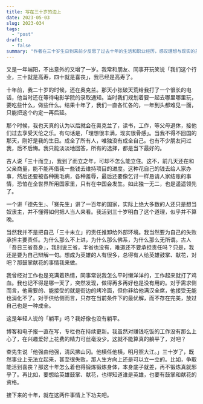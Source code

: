 ```yaml
---
title: 写在三十岁的边上
date: 2023-05-03
slug: 2023-034
tags:
  - "post"
draft:
  - false
summary: "作者在三十岁生日到来前夕反思了过去十年的生活和职业经历，感叹理想与现实的差距，以及难以实现的朋友约定。他意识到，在中国特有的社会和文化压力下，尽管面临财务和尊严的挑战，但他认为自己的失败不仅仅是外部环境造成的。作者承认自己缺乏自我反省，但仍然对兴趣有追求，不认同完全「躺平」的生活态度。最后，他提出未来十年的目标是保持健康并能够识别并支持真正的「英雄」。"
---
```


又是一年端阳，不出意外的又增了一岁。我常和朋友、同事开玩笑说「我们这个行业，三十就是高寿，四十就是喜丧」，我已经是高寿了。

十年前，我二十岁的时候，还在奥克兰。那天小张破天荒给我打了一个很长的电话，他当时还在等待电影学院的录取通知。当时我们规划着要一起去哪里哪里玩，要吃些什么，做些什么。结果十年了，我们一直各忙各的，一年到头都难见一面，只能把这个约定一再后延。

那个时候，我也天真的认为以后就会在奥克兰了，读书，工作，等父母退休，接他们过去享受天伦之乐。有句话是，「理想很丰满，现实很骨感」。当我不得不回国的那天，刚好是我的生日。成全了所有人，唯独没有成全自己。也有不少朋友问过我，后不后悔。我只能淡淡地回答，所有的选择，都是当下最好的。

古人说「三十而立」，我到了而立之年，可却不怎么能立住。这不，前几天还在和父亲商量，能不能再借我一些钱去维持项目的进度。这种花自己的钱去给人家办事，然后还要被各种挑毛病，各种羞辱，最后还要像乞讨一样恳请人家结账的事情，恐怕在全世界所用国家里，只有在中国会发生。如此独一无二，也是遥遥领先了。

一个讲「德先生」、「赛先生」讲了一百年的国家，实际上绝大多数的人还只是想当奴隶主，并不懂得如何把人当人来看。我活到三十岁明白了这个道理，似乎并不算晚。

当然我并不是把自己「三十未立」的责任推卸给外部环境。我当然要为自己的失败承担主要责任。为什么那么不上进，为什么那么佛系，为什么那么无所谓。古人「吾日三省吾身」，我别说三省，半省也没有，难道还不要承担责任吗？只是，我还是要为自己辩解一句。想成为英雄的人有很多，总得有人给英雄鼓掌、献花，对吧？那鼓掌献花的事情我来做。

我曾经对工作也是充满着热情，同事常说我怎么平时懒洋洋的，工作起来就打了鸡血。我也记不得是哪一天了，突然发现，做得再多再好也是没有用的。对于需求侧而言，他需要的、能接受的就是街边的烤冷面，但你非给他满汉全席，他接受无能也消化不了。对于供给侧而言，只存在当前条件下的最优解，而不存在完美，放过自己也是一种成全。

这是年轻人说的「躺平」吗？我好像也没有躺平。

博客和电子报一直在写，专栏也在持续更新。我虽然对赚钱吃饭的工作没有那么上心了，在兴趣爱好上花费的精力可丝毫没少。这就不能算真的躺平了，对吧？

查先生说「他强由他强，清风拂山冈。他横任他横，明月照大江。」三十岁了，既然事业上无法立起来，甚至很失败，那人生方向上还是可以立一立的。比如，争取能活到喜丧？那这十年怎么着也得锻炼锻炼身体，本身底子就差，再不锻炼真就邪乎了。再比如，要想给英雄鼓掌、献花，也得知道谁是英雄，也要有鼓掌和献花的资格。

接下来的十年，就在这两件事情上下功夫吧。